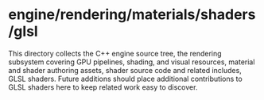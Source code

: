 # engine/rendering/materials/shaders/glsl

This directory collects the C++ engine source tree, the rendering subsystem covering GPU pipelines, shading, and visual resources, material and shader authoring assets, shader source code and related includes, GLSL shaders.
Future additions should place additional contributions to GLSL shaders here to keep related work easy to discover.
